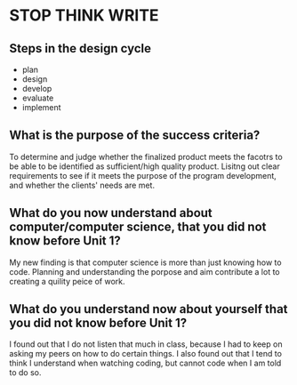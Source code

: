 # STOP THINK WRITE

## Steps in the design cycle
  - plan
  - design
  - develop
  - evaluate
  - implement

## What is the purpose of the success criteria?
To determine and judge whether the finalized product meets the facotrs to be able to be identified as sufficient/high quality product. 
Lisitng out clear requirements to see if it meets the purpose of the program development, and whether the clients' needs are met.

## What do you now understand about computer/computer science, that you did not know before Unit 1?
My new finding is that computer science is more than just knowing how to code.
Planning and understanding the porpose and aim contribute a lot to creating a quility peice of work. 

## What do you understand now about yourself that you did not know before Unit 1?
I found out that I do not listen that much in class, because I had to keep on asking my peers on how to do certain things.
I also found out that I tend to think I understand when watching coding, but cannot code when I am told to do so.

